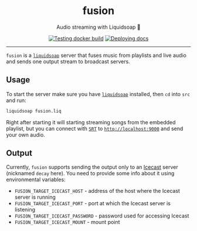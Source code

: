 <h1 align="center">fusion</h1>

<div align="center">

Audio streaming with Liquidsoap 🧼

[![Testing docker build](https://github.com/radio-aktywne/fusion/actions/workflows/docker-build.yml/badge.svg)](https://github.com/radio-aktywne/fusion/actions/workflows/docker-build.yml)
[![Deploying docs](https://github.com/radio-aktywne/fusion/actions/workflows/docs.yml/badge.svg)](https://github.com/radio-aktywne/fusion/actions/workflows/docs.yml)

</div>

---

`fusion` is a [`liquidsoap`](https://www.liquidsoap.info) server that fuses music from playlists and live audio and sends one output stream to broadcast servers.

## Usage

To start the server make sure you have [`liquidsoap`](https://www.liquidsoap.info) installed, then `cd` into `src` and run:

```sh
liquidsoap fusion.liq
```

Right after starting it will starting streaming songs from the embedded playlist,
but you can connect with [`SRT`](https://www.haivision.com/products/srt-secure-reliable-transport/) to [`http://localhost:9000`](http://localhost:9000) and send your own audio.

## Output

Currently, `fusion` supports sending the output only to an [Icecast](https://icecast.org) server (nicknamed `decay` here).
You need to provide some info about it using environmental variables:

- `FUSION_TARGET_ICECAST_HOST` - address of the host where the Icecast server is running
- `FUSION_TARGET_ICECAST_PORT` - port at which the Icecast server is listening
- `FUSION_TARGET_ICECAST_PASSWORD` - password used for accessing Icecast
- `FUSION_TARGET_ICECAST_MOUNT` - mount point
